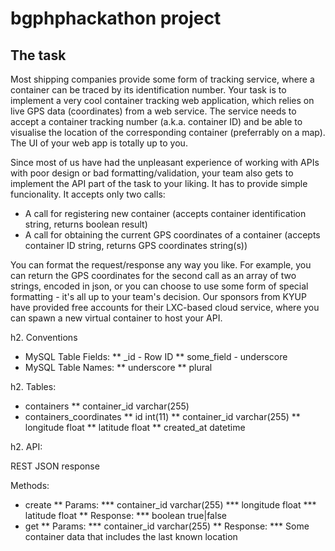 # bgphphackathon project

## The task

Most shipping companies provide some form of tracking service, where a container can be traced by its identification number. Your task is to implement a very cool container tracking web application, which relies on live GPS data (coordinates) from a web service. The service needs to accept a container tracking number (a.k.a. container ID) and be able to visualise the location of the corresponding container (preferrably on a map). The UI of your web app is totally up to you.

Since most of us have had the unpleasant experience of working with APIs with poor design or bad formatting/validation, your team also gets to implement the API part of the task to your liking. It has to provide simple funcionality. It accepts only two calls:

* A call for registering new container (accepts container identification string, returns boolean result)
* A call for obtaining the current GPS coordinates of a container (accepts container ID string, returns GPS coordinates string(s))

You can format the request/response any way you like. For example, you can return the GPS coordinates for the second call as an array of two strings, encoded in json, or you can choose to use some form of special formatting - it's all up to your team's decision. Our sponsors from KYUP have provided free accounts for their LXC-based cloud service, where you can spawn a new virtual container to host your API.


h2. Conventions

* MySQL Table Fields:
** <tablename>_id - Row ID
** some_field     - underscore
* MySQL Table Names:
** underscore
** plural

h2. Tables:

* containers
** container_id varchar(255)
* containers_coordinates
** id int(11)
** container_id varchar(255)
** longitude float
** latitude float
** created_at datetime

h2. API:

REST
JSON response

Methods:

* create
** Params:
*** container_id varchar(255)
*** longitude float
*** latitude float
** Response:
*** boolean true|false
* get
** Params:
*** container_id varchar(255)
** Response:
*** Some container data that includes the last known location

